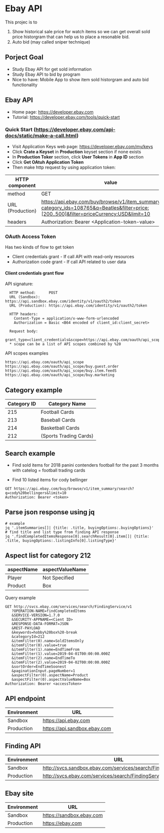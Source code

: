 # Ebay API

This projec is to 
1. Show historical sale price for watch items so we can get overall sold price historgram that can help us to place a resonable bid.
2. Auto bid (may called sniper technique)

## Porject Goal
* Study Ebay API for get sold information
* Study Ebay API to bid by program
* Nice to have: Mobile App to show item sold historgram and auto bid functionality

## Ebay API
* Home page: https://developer.ebay.com
* Tutorial: https://developer.ebay.com/tools/quick-start

### Quick Start (https://developer.ebay.com/api-docs/static/make-a-call.html)
* Visit Application Keys web page: https://developer.ebay.com/my/keys
* Click **Crate a Keyset** in **Production** keyset section if none exists
* In **Production Toker** section, click **User Tokens** in **App ID** section
* Click **Get OAtuh Application Token**
* Then make http request by using application token:

HTTP component|value
--- | ---
method|      GET
URL (Production)| https://api.ebay.com/buy/browse/v1/item_summary/search?category_ids=108765&q=Beatles&filter=price:[200..500]&filter=priceCurrency:USD&limit=10
headers|Authorization: Bearer \<Application-token-value\>

### OAuth Access Token
Has two kinds of flow to get token
* Client credentials grant - If call API with read-only resources
* Authorization code grant - If call API related to user data

#### Client credentials grant flow
API signature:
```
  HTTP method:      POST
  URL (Sandbox):    https://api.sandbox.ebay.com/identity/v1/oauth2/token
  URL (Production): https://api.ebay.com/identity/v1/oauth2/token

  HTTP headers:
    Content-Type = application/x-www-form-urlencoded
    Authorization = Basic <B64 encoded of client_id:client_secret>

  Request body:
    grant_type=client_credentials&scope=https://api.ebay.com/oauth/api_scope%20https://api.ebay.com/oauth/api_scope/buy.guest.order
  * scope can be a list of API scopes combined by %20
```
API scopes examples
```
https://api.ebay.com/oauth/api_scope
https://api.ebay.com/oauth/api_scope/buy.guest.order
https://api.ebay.com/oauth/api_scope/buy.item.feedS
https://api.ebay.com/oauth/api_scope/buy.marketing
```
## Category example
Category ID|      Category Name
--- | ---
215 | Football Cards
213 | Baseball Cards
214 | Basketball Cards
212 | (Sports Trading Cards)

## Search example
* Find sold items for 2018 panini contenders football for the past 3 months with catelog = football trading cards

* Find 10 listed items for cody bellinger
```
GET https://api.ebay.com/buy/browse/v1/item_summary/search?q=cody%20bellingers&limit=10
Authorization: Bearer <token>
```

## Parse json response using jq
```
# example
jq '.itemSummaries[]| {title: .title, buyingOptions:.buyingOptions}'
# find title and list type from finding API response
jq '.findCompletedItemsResponse[0].searchResult[0].item[]| {title: .title, buyingOptions:.listingInfo[0].listingType}'
```
## Aspect list for category 212
aspectName| aspectValueName
--- | ---
Player | Not Specified
Product | Box
Query example
```
GET http://svcs.ebay.com/services/search/FindingService/v1
   ?OPERATION-NAME=findCompletedItems
   &SERVICE-VERSION=1.7.0
   &SECURITY-APPNAME=<Cient ID>
   &RESPONSE-DATA-FORMAT=JSON
   &REST-PAYLOAD
   &keywords=hobby%20box%20-break
   &categoryId=212
   &itemFilter(0).name=SoldItemsOnly
   &itemFilter(0).value=true
   &itemFilter(1).name=EndTimeFrom
   &itemFilter(1).value=2019-04-01T00:00:00.000Z
   &itemFilter(2).name=EndTimeTo
   &itemFilter(2).value=2019-04-02T00:00:00.000Z
   &sortOrder=EndTimeSoonest
   &paginationInput.pageNumber=1
   &aspectFilter(0).aspectName=Product
   &aspectFilter(0).aspectValueName=Box
Authorization: Bearer <accessToken>
```

## API endpoint
Environment | URL
--- | ---
Sandbox| https://api.ebay.com
Production | https://api.sandbox.ebay.com

## Finding API
Environment | URL
--- | ---
Sandbox| http://svcs.sandbox.ebay.com/services/search/FindingService/v1 
Production | http://svcs.ebay.com/services/search/FindingService/v1

## Ebay site
Environment | URL
--- | ---
Sandbox| https://sandbox.ebay.com
Production | https://ebay.com


